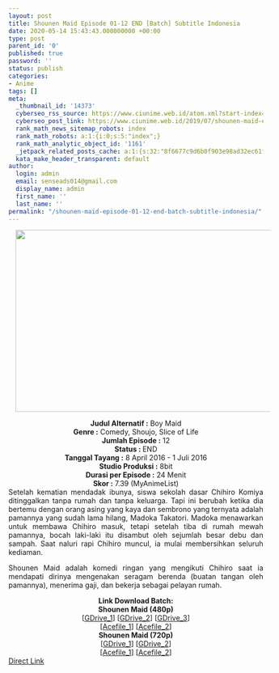 ```yaml
---
layout: post
title: Shounen Maid Episode 01-12 END [Batch] Subtitle Indonesia
date: 2020-05-14 15:43:43.000000000 +00:00
type: post
parent_id: '0'
published: true
password: ''
status: publish
categories:
- Anime
tags: []
meta:
  _thumbnail_id: '14373'
  cyberseo_rss_source: https://www.ciunime.web.id/atom.xml?start-index=601&max-results=150
  cyberseo_post_link: https://www.ciunime.web.id/2019/07/shounen-maid-episode-01-12-end-batch.html
  rank_math_news_sitemap_robots: index
  rank_math_robots: a:1:{i:0;s:5:"index";}
  rank_math_analytic_object_id: '1161'
  _jetpack_related_posts_cache: a:1:{s:32:"8f6677c9d6b0f903e98ad32ec61f8deb";a:2:{s:7:"expires";i:1642491251;s:7:"payload";a:0:{}}}
  kata_make_header_transparent: default
author:
  login: admin
  email: senseads014@gmail.com
  display_name: admin
  first_name: ''
  last_name: ''
permalink: "/shounen-maid-episode-01-12-end-batch-subtitle-indonesia/"
---
```

<div class="separator" style="clear: both; text-align: center;"><a href="https://1.bp.blogspot.com/-02hOdFpiT8s/XTG7jvVvSmI/AAAAAAAAcHI/HwdIoUo7uv4gX3jHrYju-GOEYtedmd-4wCLcBGAs/s1600/Shounen%2BMaid.jpg" imageanchor="1" style="margin-left: 1em; margin-right: 1em;"><img border="0" data-original-height="720" data-original-width="1280" height="360" src="{{ site.baseurl }}/assets/2020/05/Shounen%2BMaid.jpg" width="640" /></a></div>
<p>
<div style="text-align: center;"><b>Judul</b><b><b> Alternatif</b> :</b> Boy Maid</div>
<div style="text-align: center;"><b><b>Genre :</b></b> Comedy, Shoujo, Slice of Life</div>
<div style="text-align: center;"><b>Jumlah Episode :</b> 12<br /><b>Status :&nbsp;</b>END<br /><b>Tanggal Tayang :</b> 8 April 2016 - 1 Juli 2016<br /><b>Studio Produksi :</b> 8bit<br /><b>Durasi per Episode :</b> 24 Menit</div>
<div style="text-align: center;"><b>Skor :</b> 7.39 (MyAnimeList)</div>
<div style="text-align: center;"></div>
<div style="text-align: justify;">Setelah kematian mendadak ibunya, siswa sekolah dasar Chihiro Komiya ditinggalkan tanpa rumah dan tanpa keluarga. Tapi ini berubah ketika dia bertemu dengan orang asing yang kaya dan sembrono yang ternyata adalah pamannya yang sudah lama hilang, Madoka Takatori. Madoka menawarkan untuk membawa Chihiro masuk, tetapi setelah tiba di rumah mewah pamannya, bocah laki-laki itu disambut oleh sejumlah besar debu dan sampah. Saat naluri rapi Chihiro muncul, ia mulai membersihkan seluruh kediaman.</p>
<p>Shounen Maid adalah komedi ringan yang mengikuti Chihiro saat ia mendapati dirinya mengenakan seragam berenda (buatan tangan oleh pamannya), menerima gaji, dan bekerja sebagai pelayan rumah.</p></div>
<div style="text-align: justify;"></div>
<div style="text-align: justify;"></div>
<div style="text-align: center;"><b>Link Download Batch:</b></div>
<div style="text-align: center;"><b>Shounen Maid (480p)</b></div>
<div style="text-align: center;">[<a href="https://drive.google.com/uc?id=1GH6_mXXHqmgf2a6MLXg9OWVEMka1q2Yq" target="_blank" rel="noopener">GDrive_1</a>] [<a href="https://drive.google.com/uc?export=download&amp;id=0B3wDWAOFQD-JOU5iTDRBM05FV3c" target="_blank" rel="noopener">GDrive_2</a>] [<a href="https://drive.google.com/uc?id=1832GyWTvo8z71DE2CijPkPFXqf7UDdwk" target="_blank" rel="noopener">GDrive_3</a>]<br />[<a href="https://acefile.co/f/9838885/kusonime-maid-sohuta-480p-rar" target="_blank" rel="noopener">Acefile_1</a>] [<a href="https://acefile.co/f/3519183/shirainime-shomaid-480p-rar" target="_blank" rel="noopener">Acefile_2</a>]</div>
<div style="text-align: center;"><b>Shounen Maid (720p)</b><br />[<a href="https://drive.google.com/uc?id=1B9O9U_P3OHdnJCuXO7iyqkU4NH2wntG1" target="_blank" rel="noopener">GDrive_1</a>] [<a href="https://drive.google.com/uc?export=download&amp;id=0B3wDWAOFQD-JeGRhRGtvUmV0TkE" target="_blank" rel="noopener">GDrive_2</a>]<br />[<a href="https://acefile.co/f/9838886/kusonime-maid-sohuta-720p-rar" target="_blank" rel="noopener">Acefile_1</a>] [<a href="https://acefile.co/f/3519184/shirainime-shomaid-720p-rar" target="_blank" rel="noopener">Acefile_2</a>]</div>
<link rel="stylesheet" href="https://cdnjs.cloudflare.com/ajax/libs/font-awesome/4.7.0/css/font-awesome.min.css" />
<div class="divbtn"> <a href="https://handymansurrender.com/fihup8buzv?key=94550f7ce39444073321dde3b8782f97" class="btn"><i class="fa fa-download"></i> Direct Link</a> </div>
